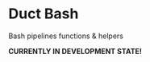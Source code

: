 [//]: # ( vim: set ft=markdown : )

# Duct Bash

Bash pipelines functions & helpers

**CURRENTLY IN DEVELOPMENT STATE!**
